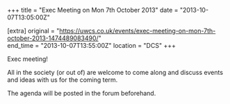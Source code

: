 +++
title = "Exec Meeting on Mon 7th October 2013"
date = "2013-10-07T13:05:00Z"

[extra]
original = "https://uwcs.co.uk/events/exec-meeting-on-mon-7th-october-2013-1474489083490/"    
end_time = "2013-10-07T13:55:00Z"
location = "DCS"
+++

Exec meeting\!

All in the society (or out of) are welcome to come along and discuss events and ideas with us for the coming term.

The agenda will be posted in the forum beforehand.

